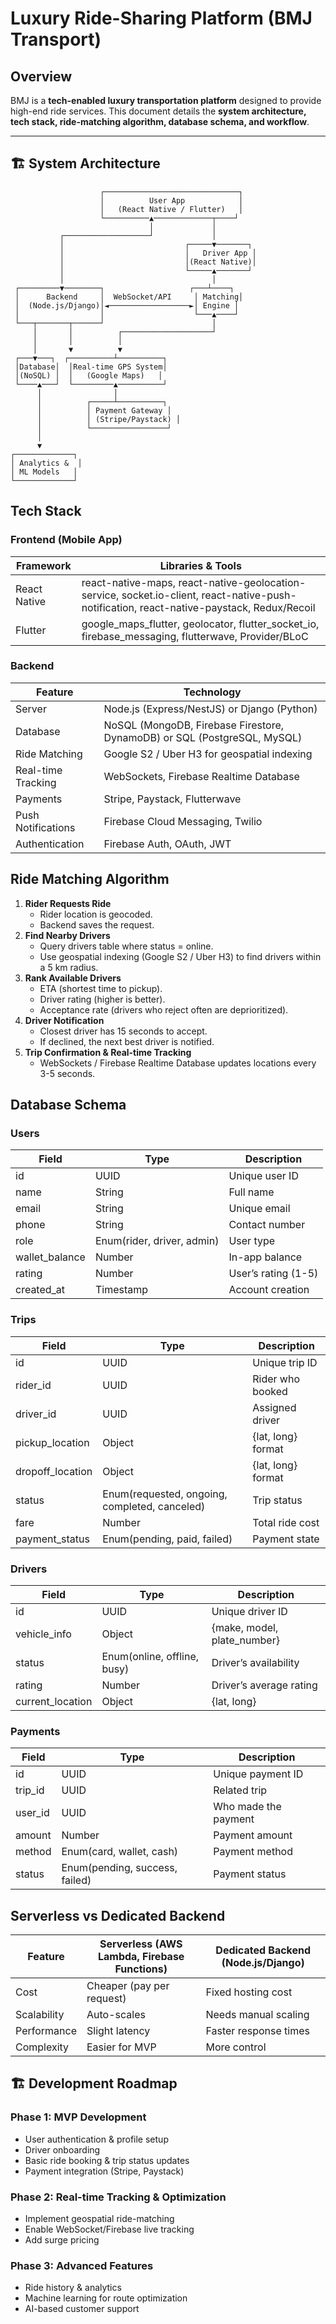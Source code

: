#  Luxury Ride-Sharing Platform (BMJ Transport)

##  Overview  
BMJ is a **tech-enabled luxury transportation platform** designed to provide high-end ride services. This document details the **system architecture, tech stack, ride-matching algorithm, database schema, and workflow**.

---

## 🏗 System Architecture  

```plaintext
                    ┌──────────────────────────────┐
                    │          User App            │
                    │   (React Native / Flutter)   │
                    └──────────▲─────────────┬────┘
                               │             │
           ┌───────────────────┘             │
           │                           ┌─────▼───────┐
           │                           │   Driver App │
           │                           │(React Native)│
           │                           └─────▲───────┘
           │                                 │
 ┌─────────▼────────┐                   ┌───┴────┐
 │      Backend     │  WebSocket/API     │ Matching│
 │  (Node.js/Django)│◄──────────────────►│ Engine │
 │                  │                    └───▲────┘
 └───┬───────┬──────┘                        │
     │       │          ┌────────────────────┘
     │       │          │
     │       ▼          ▼
 ┌───▼───┐  ┌──────────┴──────────┐
 │Database│  │Real-time GPS System│
 │(NoSQL) │  │   (Google Maps)   │
 └────▲───┘  └─────────▲──────────┘
      │                │
      │          ┌─────┴──────────┐
      │          │ Payment Gateway │
      │          │ (Stripe/Paystack) │
      │          └─────────────────┘
      │
      ▼
┌─────────────┐
│ Analytics &  │
│ ML Models   │
└─────────────┘
```

## Tech Stack

### Frontend (Mobile App)

| Framework | Libraries & Tools |
|-----------|-------------------|
| React Native | react-native-maps, react-native-geolocation-service, socket.io-client, react-native-push-notification, react-native-paystack, Redux/Recoil |
| Flutter | google_maps_flutter, geolocator, flutter_socket_io, firebase_messaging, flutterwave, Provider/BLoC |

### Backend

| Feature | Technology |
|---------|------------|
| Server | Node.js (Express/NestJS) or Django (Python) |
| Database | NoSQL (MongoDB, Firebase Firestore, DynamoDB) or SQL (PostgreSQL, MySQL) |
| Ride Matching | Google S2 / Uber H3 for geospatial indexing |
| Real-time Tracking | WebSockets, Firebase Realtime Database |
| Payments | Stripe, Paystack, Flutterwave |
| Push Notifications | Firebase Cloud Messaging, Twilio |
| Authentication | Firebase Auth, OAuth, JWT |

## Ride Matching Algorithm

1. **Rider Requests Ride**
    - Rider location is geocoded.
    - Backend saves the request.
2. **Find Nearby Drivers**
    - Query drivers table where status = online.
    - Use geospatial indexing (Google S2 / Uber H3) to find drivers within a 5 km radius.
3. **Rank Available Drivers**
    - ETA (shortest time to pickup).
    - Driver rating (higher is better).
    - Acceptance rate (drivers who reject often are deprioritized).
4. **Driver Notification**
    - Closest driver has 15 seconds to accept.
    - If declined, the next best driver is notified.
5. **Trip Confirmation & Real-time Tracking**
    - WebSockets / Firebase Realtime Database updates locations every 3-5 seconds.

##  Database Schema

###  Users

| Field | Type | Description |
|-------|------|-------------|
| id | UUID | Unique user ID |
| name | String | Full name |
| email | String | Unique email |
| phone | String | Contact number |
| role | Enum(rider, driver, admin) | User type |
| wallet_balance | Number | In-app balance |
| rating | Number | User’s rating (1-5) |
| created_at | Timestamp | Account creation |

###  Trips

| Field | Type | Description |
|-------|------|-------------|
| id | UUID | Unique trip ID |
| rider_id | UUID | Rider who booked |
| driver_id | UUID | Assigned driver |
| pickup_location | Object | {lat, long} format |
| dropoff_location | Object | {lat, long} format |
| status | Enum(requested, ongoing, completed, canceled) | Trip status |
| fare | Number | Total ride cost |
| payment_status | Enum(pending, paid, failed) | Payment state |

###  Drivers

| Field | Type | Description |
|-------|------|-------------|
| id | UUID | Unique driver ID |
| vehicle_info | Object | {make, model, plate_number} |
| status | Enum(online, offline, busy) | Driver’s availability |
| rating | Number | Driver’s average rating |
| current_location | Object | {lat, long} |

###  Payments

| Field | Type | Description |
|-------|------|-------------|
| id | UUID | Unique payment ID |
| trip_id | UUID | Related trip |
| user_id | UUID | Who made the payment |
| amount | Number | Payment amount |
| method | Enum(card, wallet, cash) | Payment method |
| status | Enum(pending, success, failed) | Payment status |

## Serverless vs Dedicated Backend

| Feature | Serverless (AWS Lambda, Firebase Functions) | Dedicated Backend (Node.js/Django) |
|---------|---------------------------------------------|-----------------------------------|
| Cost | Cheaper (pay per request) | Fixed hosting cost |
| Scalability | Auto-scales | Needs manual scaling |
| Performance | Slight latency | Faster response times |
| Complexity | Easier for MVP | More control |

## 🏗 Development Roadmap

###  Phase 1: MVP Development
- User authentication & profile setup
- Driver onboarding
- Basic ride booking & trip status updates
- Payment integration (Stripe, Paystack)

###  Phase 2: Real-time Tracking & Optimization
- Implement geospatial ride-matching
- Enable WebSocket/Firebase live tracking
- Add surge pricing

###  Phase 3: Advanced Features
- Ride history & analytics
- Machine learning for route optimization
- AI-based customer support
